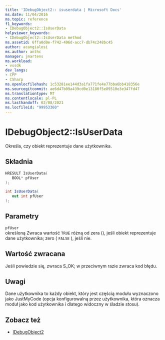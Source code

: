 ```yaml
---
title: 'IDebugObject2:: isuserdata | Microsoft Docs'
ms.date: 11/04/2016
ms.topic: reference
f1_keywords:
- IDebugObject2::IsUserData
helpviewer_keywords:
- IDebugObject2::IsUserData method
ms.assetid: 6ffa0d0e-f742-496d-acc7-db74c248bc45
author: acangialosi
ms.author: anthc
manager: jmartens
ms.workload:
- vssdk
dev_langs:
- CPP
- CSharp
ms.openlocfilehash: 1c53281ee144d3a1fa771fe4e77bba6bb418356e
ms.sourcegitcommit: ae6d47b09a439cd0e13180f5e89510e3e347fd47
ms.translationtype: MT
ms.contentlocale: pl-PL
ms.lasthandoff: 02/08/2021
ms.locfileid: "99953360"
---
```

# <a name="idebugobject2isuserdata"></a>IDebugObject2::IsUserData
Określa, czy obiekt reprezentuje dane użytkownika.

## <a name="syntax"></a>Składnia

```cpp
HRESULT IsUserData(
   BOOL* pfUser
);
```

```csharp
int IsUserData(
   out int pfUser
);
```

## <a name="parameters"></a>Parametry
`pfUser`\
określoną Zwraca wartość `TRUE` różną od zera (), jeśli obiekt reprezentuje dane użytkownika; zero ( `FALSE` ), jeśli nie.

## <a name="return-value"></a>Wartość zwracana
 Jeśli powiedzie się, zwraca S_OK; w przeciwnym razie zwraca kod błędu.

## <a name="remarks"></a>Uwagi
 Dane użytkownika to każdy obiekt, który jest częścią modułu wyznaczono jako JustMyCode (opcja konfigurowalną przez użytkownika, która oznacza moduł jako kod użytkownika i dlatego widoczny w śladzie stosu).

## <a name="see-also"></a>Zobacz też
- [IDebugObject2](../../../extensibility/debugger/reference/idebugobject2.md)
